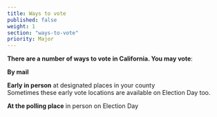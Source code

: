 ```yaml
---
title: Ways to vote
published: false
weight: 1
section: "ways-to-vote"
priority: Major
---
```


**There are a number of ways to vote in California. You may vote**:  

**By mail**   

**Early in person** at designated places in your county  
Sometimes these early vote locations are available on Election Day too.  

**At the polling place** in person on Election Day

